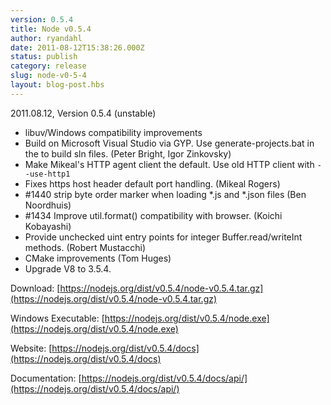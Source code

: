 ```yaml
---
version: 0.5.4
title: Node v0.5.4
author: ryandahl
date: 2011-08-12T15:38:26.000Z
status: publish
category: release
slug: node-v0-5-4
layout: blog-post.hbs
---
```


2011.08.12, Version 0.5.4 (unstable)

- libuv/Windows compatibility improvements
- Build on Microsoft Visual Studio via GYP. Use generate-projects.bat in the to build sln files. (Peter Bright, Igor Zinkovsky)
- Make Mikeal's HTTP agent client the default. Use old HTTP client with `--use-http1`
- Fixes https host header default port handling. (Mikeal Rogers)
- #1440 strip byte order marker when loading \*.js and \*.json files (Ben Noordhuis)
- #1434 Improve util.format() compatibility with browser. (Koichi Kobayashi)
- Provide unchecked uint entry points for integer Buffer.read/writeInt methods. (Robert Mustacchi)
- CMake improvements (Tom Huges)
- Upgrade V8 to 3.5.4.

Download: [https://nodejs.org/dist/v0.5.4/node-v0.5.4.tar.gz](https://nodejs.org/dist/v0.5.4/node-v0.5.4.tar.gz)

Windows Executable: [https://nodejs.org/dist/v0.5.4/node.exe](https://nodejs.org/dist/v0.5.4/node.exe)

Website: [https://nodejs.org/dist/v0.5.4/docs](https://nodejs.org/dist/v0.5.4/docs)

Documentation: [https://nodejs.org/dist/v0.5.4/docs/api/](https://nodejs.org/dist/v0.5.4/docs/api/)
